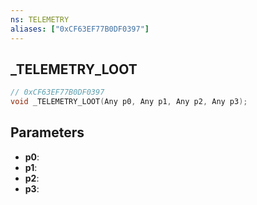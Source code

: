 ```yaml
---
ns: TELEMETRY
aliases: ["0xCF63EF77B0DF0397"]
---
```

## _TELEMETRY_LOOT

```c
// 0xCF63EF77B0DF0397
void _TELEMETRY_LOOT(Any p0, Any p1, Any p2, Any p3);
```

## Parameters
* **p0**:
* **p1**:
* **p2**:
* **p3**:
